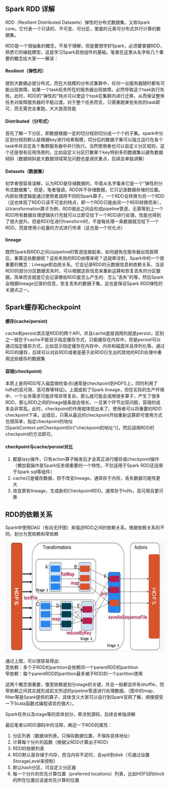 ## Spark RDD 详解

RDD（Resilient Distributed Datasets）弹性的分布式数据集，又称Spark core，它代表一个只读的、不可变、可分区，里面的元素可分布式并行计算的数据集。

RDD是一个很抽象的概念，不易于理解，但是要想学好Spark，必须要掌握RDD，熟悉它的编程模型，这是学习Spark其他组件的基础。笔者在这里从名字和几个重要的概念给大家一一解读：

#### Resilient（弹性的）

提到大数据必提分布式，而在大规模的分布式集群中，任何一台服务器随时都有可能出现故障，如果一个task任务所在的服务器出现故障，必然导致这个task执行失败。此时，RDD的"弹性的"特点可以使这个task在集群内进行迁移，从而保证整体任务对故障服务器的平稳过渡。对于整个任务而言，只需重跑某些失败的task即可，而无需完全重跑，大大提高性能

#### Distributed（分布式）

首先了解一下分区，即数据根据一定的切分规则切分成一个个的子集。spark中分区划分规则默认是根据key进行哈希取模，切分后的数据子集可以独立运行在各个task中并且在各个集群服务器中并行执行。当然使用者也可以自定义分区规则，这个还是很有应用场景的，比如自定义分区打散某个key特别多的数据集以避免数据倾斜（数据倾斜是大数据领域常见问题也是调优重点，后续会单独讲解）

#### Datasets（数据集）

初学者很容易误解，认为RDD是存储数据的，毕竟从名字看来它是一个"弹性的分布式数据集"。但是，笔者强调，RDD并不存储数据，它只记录数据存储的位置。内部处理逻辑是通过使用者调用不同的Spark算子，一个RDD会转换为另一个RDD（这也体现了RDD只读不可变的特点，即一个RDD只能由另一个RDD转换而来），以transformation算子为例，RDD彼此之间会形成pipeline管道，无需等到上一个RDD所有数据处理逻辑执行完就可以立即交给下一个RDD进行处理，性能也得到了很大提升。但是RDD在进行transform时，不是每处理一条数据就交给下一个RDD，而是使用小批量的方式进行传递（这也是一个优化点）

#### lineage

既然Spark将RDD之间以pipeline的管道连接起来，如何避免在服务器出现故障后，重算这些数据呢？这些失败的RDD由哪来呢？这就牵涉到，Spark中的一个很重要的概念：Lineage即血统关系。它会记录RDD的元数据信息和依赖关系，当该RDD的部分分区数据丢失时，可以根据这些信息来重新运算和恢复丢失的分区数据。简单而言就是它会记录哪些RDD是怎么产生的、怎么“丢失”的等，然后Spark会根据lineage记录的信息，恢复丢失的数据子集，这也是保证Spark RDD弹性的关键点之一。

## Spark缓存和checkpoint

#### 缓存(cache/persist)
cache和persist其实是RDD的两个API，并且cache底层调用的就是persist，区别之一就在于cache不能显示指定缓存方式，只能缓存在内存中，但是persist可以通过指定缓存方式，比如显示指定缓存在内存中、内存和磁盘并且序列化等。通过RDD的缓存，后续可以对此RDD或者是基于此RDD衍生出的其他的RDD处理中重用这些缓存的数据集

#### 容错(checkpoint)
本质上是将RDD写入磁盘做检查点(通常是checkpoint到HDFS上，同时利用了hdfs的高可用、高可靠等特征)。上面提到了Spark lineage，但在实际的生产环境中，一个业务需求可能非常非常复杂，那么就可能会调用很多算子，产生了很多RDD，那么RDD之间的linage链条就会很长，一旦某个环节出现问题，容错的成本会非常高。此时，checkpoint的作用就体现出来了。使用者可以将重要的RDD checkpoint下来，出错后，只需从最近的checkpoint开始重新运算即可使用方式也很简单，指定checkpoint的地址[SparkContext.setCheckpointDir("checkpoint的地址")]，然后调用RDD的checkpoint的方法即可。

#### checkpoint与cache/persist对比
1. 都是lazy操作，只有action算子触发后才会真正进行缓存或checkpoint操作（懒加载操作是Spark任务很重要的一个特性，不仅适用于Spark RDD还适用于Spark sql等组件）
2. cache只是缓存数据，但不改变lineage。通常存于内存，丢失数据可能性更大
3. 改变原有lineage，生成新的CheckpointRDD。通常存于hdfs，高可用且更可靠

## RDD的依赖关系

Spark中使用DAG（有向无环图）来描述RDD之间的依赖关系，根据依赖关系的不同，划分为宽依赖和窄依赖

<p align="center">
<img src="./image/rdd_dependency.jpg" width="550" height="350"/>
</p>

通过上图，可以很容易得出:  
宽依赖：多个子RDD的partition会依赖同一个parentRDD的partition  
窄依赖：每个parentRDD的partition最多被子RDD的一个partition使用
  
这两个概念很重要，像宽依赖是划分stage的关键，并且一般都会伴有shuffle，而窄依赖之间其实就形成前文所述的pipeline管道进行处理数据。（图中的map、filter等是Spark提供的算子，具体含义大家可以自行到Spark官网了解，顺便感受一下Scala函数式编程语言的强大）。

Spark任务以及stage等的具体划分，牵涉到源码，后续会单独讲解

最后笔者以RDD源码中的注释，阐述一下RDD的属性：  
1. 分区列表（数据块列表，只保存数据位置，不保存具体地址）  
2. 计算每个分片的函数（根据父RDD计算出子RDD）  
3. RDD的依赖列表  
4. RDD默认是存储于内存，但当内存不足时，会spill到disk（可通过设置StorageLevel来控制）  
5. 默认hash分区，可自定义分区器  
6. 每一个分片的优先计算位置（preferred locations）列表，比如HDFS的block的所在位置应该是优先计算的位置